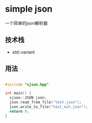 # simple json

一个简单的json解析器

## 技术栈
- std::variant


## 用法

```cpp

#include "sjson.hpp"

int main() {
  sjson::JSON json;
  json.read_from_file("test.json");
  json.write_to_file("test_out.json");
  return 0;
}

```